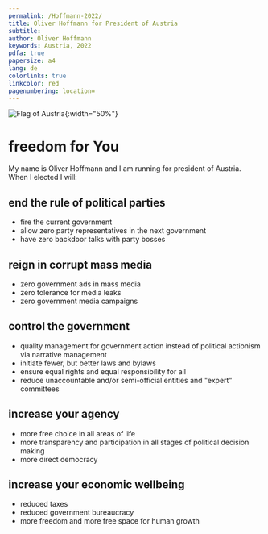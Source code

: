 ```yaml
---
permalink: /Hoffmann-2022/
title: Oliver Hoffmann for President of Austria
subtitle: 
author: Oliver Hoffmann
keywords: Austria, 2022
pdfa: true
papersize: a4
lang: de
colorlinks: true
linkcolor: red
pagenumbering: location=
---
```


![Flag of Austria](https://res.cloudinary.com/ontore/image/upload/ar_5:3,c_scale,f_auto,fl_any_format,q_auto,w_520/v1658980446/2022-07-28-Fahne-%C3%96sterreich_mjs3x2.svg){:width="50%"}

# freedom for You

My name is Oliver Hoffmann and I am running for president of Austria.
When I elected I will:

## end the rule of political parties

* fire the current government
* allow zero party representatives in the next government
* have zero backdoor talks with party bosses

## reign in corrupt mass media

* zero government ads in mass media
* zero tolerance for media leaks
* zero government media campaigns

## control the government

* quality management for government action instead of political actionism via narrative management
* initiate fewer, but better laws and bylaws
* ensure equal rights and equal responsibility for all
* reduce unaccountable and/or semi-official entities and "expert" committees

## increase your agency

* more free choice in all areas of life
* more transparency and participation in all stages of political decision making
* more direct democracy

## increase your economic wellbeing

* reduced taxes
* reduced government bureaucracy
* more freedom and more free space for human growth
